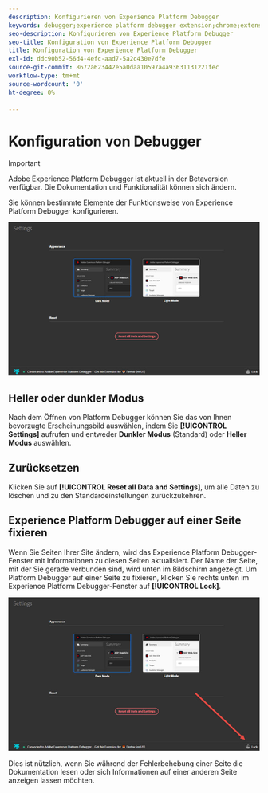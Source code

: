 ```yaml
---
description: Konfigurieren von Experience Platform Debugger
keywords: debugger;experience platform debugger extension;chrome;extension;configure
seo-description: Konfigurieren von Experience Platform Debugger
seo-title: Konfiguration von Experience Platform Debugger
title: Konfiguration von Experience Platform Debugger
exl-id: ddc90b52-56d4-4efc-aad7-5a2c430e7dfe
source-git-commit: 8672a623442e5a0daa10597a4a93631131221fec
workflow-type: tm+mt
source-wordcount: '0'
ht-degree: 0%

---
```


# Konfiguration von Debugger

>[!IMPORTANT]
>
>Adobe Experience Platform Debugger ist aktuell in der Betaversion verfügbar. Die Dokumentation und Funktionalität können sich ändern.

Sie können bestimmte Elemente der Funktionsweise von Experience Platform Debugger konfigurieren.

![](assets/settings.jpg)

## Heller oder dunkler Modus

Nach dem Öffnen von Platform Debugger können Sie das von Ihnen bevorzugte Erscheinungsbild auswählen, indem Sie **[!UICONTROL Settings]** aufrufen und entweder **Dunkler Modus** (Standard) oder **Heller Modus** auswählen.

## Zurücksetzen

Klicken Sie auf **[!UICONTROL Reset all Data and Settings]**, um alle Daten zu löschen und zu den Standardeinstellungen zurückzukehren.

## Experience Platform Debugger auf einer Seite fixieren

Wenn Sie Seiten Ihrer Site ändern, wird das Experience Platform Debugger-Fenster mit Informationen zu diesen Seiten aktualisiert. Der Name der Seite, mit der Sie gerade verbunden sind, wird unten im Bildschirm angezeigt. Um Platform Debugger auf einer Seite zu fixieren, klicken Sie rechts unten im Experience Platform Debugger-Fenster auf **[!UICONTROL Lock]**.

![](assets/lock.jpg)

Dies ist nützlich, wenn Sie während der Fehlerbehebung einer Seite die Dokumentation lesen oder sich Informationen auf einer anderen Seite anzeigen lassen möchten.
